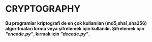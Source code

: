 # CRYPTOGRAPHY
#### Bu programlar kriptografi de en çok kullanılan **(md5,sha1,sha256)** algoritmaları kırma veya şifrelemek için kullanılır. Şifrelemek için **_"encode.py"_**, kırmak için **_"decode.py"_**.
